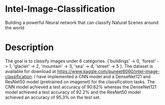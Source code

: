 # Intel-Image-Classification
Building a powerful Neural network that can classify Natural Scenes around the world
# Description
The goal is to classify images under 6 categories. {'buildings' -> 0, 'forest' -> 1, 'glacier' -> 2, 'mountain' -> 3, 'sea' -> 4, 'street' -> 5 }. The dataset is available for download at https://www.kaggle.com/puneet6060/intel-image-classification.
I have implemented a CNN model and a DenseNet121 and ResNet50 model (pretrained on imagenet) for the classification tasks. The CNN model achieved a test accuracy of 90.62% whereas the DenseNet121 model achieved a test accuracy of 92.2% and the ResNet50 model achieved an accuracy of 95.3% on the test set.

